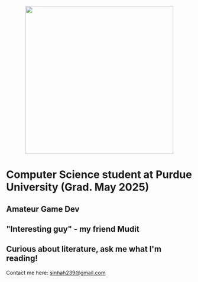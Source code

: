 <div id="header" align="center">
  <img src="https://media.giphy.com/media/e6tA359EUw2kqhOBHL/giphy.gif" width="400"/>
</div>

# Computer Science student at Purdue University (Grad. May 2025)
  ## Amateur Game Dev
  ## "Interesting guy" - my friend Mudit
  ## Curious about literature, ask me what I'm reading! 

Contact me here: sinhah239@gmail.com

<!---
sinhah239/sinhah239 is a ✨ special ✨ repository because its `README.md` (this file) appears on your GitHub profile.
You can click the Preview link to take a look at your changes.
--->
